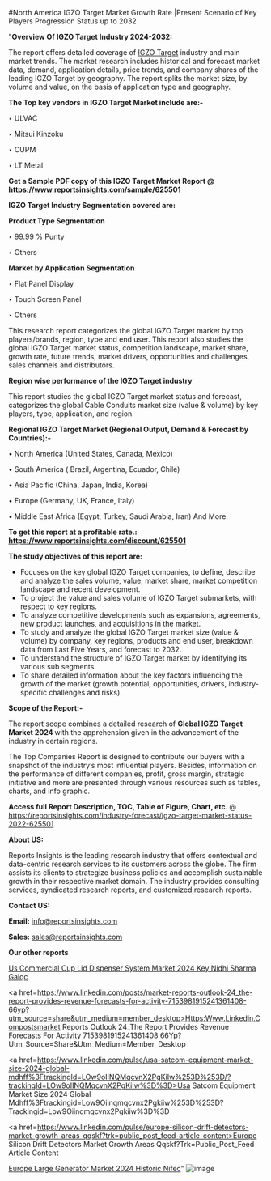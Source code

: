 #North America IGZO Target Market Growth Rate |Present Scenario of Key Players Progression Status up to 2032

"<strong>Overview Of IGZO Target Industry 2024-2032:</strong>

The report offers detailed coverage of <a href=https://www.reportsinsights.com/sample/625501>IGZO Target</a> industry and main market trends. The market research includes historical and forecast market data, demand, application details, price trends, and company shares of the leading IGZO Target by geography. The report splits the market size, by volume and value, on the basis of application type and geography.

<strong>The Top key vendors in IGZO Target Market include are:- </strong>

‣ ULVAC

‣ Mitsui Kinzoku

‣ CUPM

‣ LT Metal

<strong>Get a Sample PDF copy of this IGZO Target Market Report </strong><strong>@ <a href=https://www.reportsinsights.com/sample/625501 style=color:#0000ff;>https://www.reportsinsights.com/sample/625501</a> </strong>

<strong>IGZO Target Industry Segmentation covered are:</strong>

<strong>Product Type Segmentation</strong>

‣    99.99 % Purity

‣ Others

<strong>Market by Application Segmentation</strong>

‣   Flat Panel Display

‣ Touch Screen Panel

‣ Others

This research report categorizes the global IGZO Target market by top players/brands, region, type and end user. This report also studies the global IGZO Target market status, competition landscape, market share, growth rate, future trends, market drivers, opportunities and challenges, sales channels and distributors.

<strong>Region wise performance of the IGZO Target industry</strong><strong> </strong>

This report studies the global IGZO Target market status and forecast, categorizes the global Cable Conduits market size (value &amp; volume) by key players, type, application, and region. 

<strong>Regional IGZO Target Market (Regional Output, Demand &amp; Forecast by Countries):-</strong>

• North America (United States, Canada, Mexico)

• South America ( Brazil, Argentina, Ecuador, Chile)

• Asia Pacific (China, Japan, India, Korea)

• Europe (Germany, UK, France, Italy)

• Middle East Africa (Egypt, Turkey, Saudi Arabia, Iran) And More.

<strong>To get this report at a profitable rate.: <a href=https://www.reportsinsights.com/discount/625501 style=color:#0000ff;>https://www.reportsinsights.com/discount/625501</a></strong>

<strong>The study objectives of this report are:</strong>
<ul>
  <li>Focuses on the key global IGZO Target companies, to define, describe and analyze the sales volume, value, market share, market competition landscape and recent development.</li>
  <li>To project the value and sales volume of IGZO Target submarkets, with respect to key regions.</li>
  <li>To analyze competitive developments such as expansions, agreements, new product launches, and acquisitions in the market.</li>
  <li>To study and analyze the global IGZO Target market size (value &amp; volume) by company, key regions, products and end user, breakdown data from Last Five Years, and forecast to 2032.</li>
  <li>To understand the structure of IGZO Target market by identifying its various sub segments.</li>
  <li>To share detailed information about the key factors influencing the growth of the market (growth potential, opportunities, drivers, industry-specific challenges and risks).</li>
</ul>
<strong>Scope of the Report:-</strong><strong> </strong>

The report scope combines a detailed research of <strong>Global IGZO Target Market 2024 </strong>with the apprehension given in the advancement of the industry in certain regions.

The Top Companies Report is designed to contribute our buyers with a snapshot of the industry’s most influential players. Besides, information on the performance of different companies, profit, gross margin, strategic initiative and more are presented through various resources such as tables, charts, and info graphic.

<strong>Access full Report Description, TOC, Table of Figure, Chart, etc. </strong>@   <a href=https://reportsinsights.com/industry-forecast/igzo-target-market-status-2022-625501 style=color:#0000ff;>https://reportsinsights.com/industry-forecast/igzo-target-market-status-2022-625501</a>

<strong>About US:</strong>

Reports Insights is the leading research industry that offers contextual and data-centric research services to its customers across the globe. The firm assists its clients to strategize business policies and accomplish sustainable growth in their respective market domain. The industry provides consulting services, syndicated research reports, and customized research reports.

<strong>Contact US:</strong>

<p class=""""><b>Email:</b> <a href=mailto:info@reportsinsights.com>info@reportsinsights.com</a></p>
<p class=""""><b>Sales:</b> <a href=mailto:sales@reportsinsights.com>sales@reportsinsights.com</a></p>

<strong>Our other reports</strong>

<a href=https://www.linkedin.com/pulse/us-commercial-cup-lid-dispenser-system-market-2024-key-nidhi-sharma-gaiqc/>Us Commercial Cup Lid Dispenser System Market 2024 Key Nidhi Sharma Gaiqc</a>

<a href=https://www.linkedin.com/posts/market-reports-outlook-24_the-report-provides-revenue-forecasts-for-activity-7153981915241361408-66yp?utm_source=share&utm_medium=member_desktop>Https:Www.Linkedin.Compostsmarket Reports Outlook 24_The Report Provides Revenue Forecasts For Activity 7153981915241361408 66Yp?Utm_Source=Share&Utm_Medium=Member_Desktop</a>

<a href=https://www.linkedin.com/pulse/usa-satcom-equipment-market-size-2024-global-mdhff%3FtrackingId=LOw9oIINQMqcvnX2PgKiIw%253D%253D/?trackingId=LOw9oIINQMqcvnX2PgKiIw%3D%3D>Usa Satcom Equipment Market Size 2024 Global Mdhff%3Ftrackingid=Low9Oiinqmqcvnx2Pgkiiw%253D%253D?Trackingid=Low9Oiinqmqcvnx2Pgkiiw%3D%3D</a>

<a href=https://www.linkedin.com/pulse/europe-silicon-drift-detectors-market-growth-areas-qqskf?trk=public_post_feed-article-content>Europe Silicon Drift Detectors Market Growth Areas Qqskf?Trk=Public_Post_Feed Article Content</a>

<a href=https://www.linkedin.com/pulse/europe-large-generator-market-2024-historic-nifec/>Europe Large Generator Market 2024 Historic Nifec</a>"
![image](https://github.com/aakesh123242/RIMarket/assets/158431203/b286e995-166a-4486-9d57-d19569e84ded)
